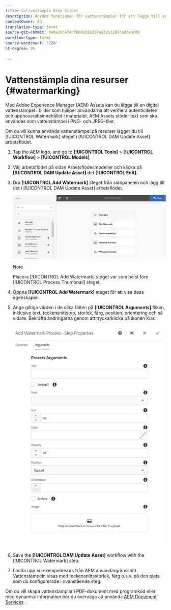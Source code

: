 ```yaml
---
title: Vattenstämpla dina bilder
description: Använd funktionen för vattenstämplar för att lägga till en digital vattenstämpel i PNG- OCH JPEG-bilder.
contentOwner: AG
translation-type: tm+mt
source-git-commit: 04de28347ddf0082d2e224aa3853297cad3aacd8
workflow-type: tm+mt
source-wordcount: '220'
ht-degree: 0%

---
```



# Vattenstämpla dina resurser {#watermarking}

Med Adobe Experience Manager (AEM) Assets kan du lägga till en digital vattenstämpel i bilder som hjälper användarna att verifiera autenticiteten och upphovsrättsinnehållet i materialet. AEM Assets stöder text som ska användas som vattenstämpel i PNG- och JPEG-filer.

Om du vill kunna använda vattenstämpel på resurser lägger du till [!UICONTROL Watermark] steget i [!UICONTROL DAM Update Asset] arbetsflödet.

1. Tap the AEM logo, and go to **[!UICONTROL Tools]** > **[!UICONTROL Workflow]** > **[!UICONTROL Models]**.
1. Välj arbetsflödet på sidan Arbetsflödesmodeller och klicka på **[!UICONTROL DAM Update Asset]** det **[!UICONTROL Edit]**.

1. Dra **[!UICONTROL Add Watermark]** steget från sidopanelen och lägg till det i [!UICONTROL DAM Update Asset] arbetsflödet.

   ![Lägg till vattenstämpelsteg i arbetsflödet för DAM-uppdateringsresurser](assets/add_watermark_step_aem_assets.png)

   >[!NOTE]
   >
   >Placera [!UICONTROL Add Watermark] steget var som helst före [!UICONTROL Process Thumbnail] steget.

1. Öppna **[!UICONTROL Add Watermark]** steget för att visa dess egenskaper.
1. Ange giltiga värden i de olika fälten på **[!UICONTROL Arguments]** fliken, inklusive text, teckensnittstyp, storlek, färg, position, orientering och så vidare. Bekräfta ändringarna genom att trycka/klicka på ikonen Klar.

   ![Ange argumenten i steget Lägg till vattenstämpel i Resurser](assets/arguments_add_watermark_aem_assets.png)

1. Save the **[!UICONTROL DAM Update Asset]** workflow with the [!UICONTROL Watermark] step.
1. Ladda upp en exempelresurs från AEM användargränssnitt. Vattenstämpeln visas med teckensnittsstorlek, färg o.s.v. på den plats som du konfigurerade i ovanstående steg.

Om du vill skapa vattenstämplar i PDF-dokument med programkod eller med dynamisk information bör du överväga att använda [AEM Document Services](/help/forms/using/overview-aem-document-services.md) .

